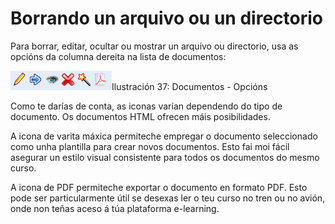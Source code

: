 # Borrando un arquivo ou un directorio

Para borrar, editar, ocultar ou mostrar un arquivo ou directorio, usa as opcións da columna dereita na lista de documentos:

![](../../.gitbook/assets/images45%20%288%29.png)Ilustración 37: Documentos - Opcións

Como te darías de conta, as iconas varían dependendo do tipo de documento. Os documentos HTML ofrecen máis posibilidades.

A icona de varita máxica permiteche empregar o documento seleccionado como unha plantilla para crear novos documentos. Esto fai moi fácil asegurar un estilo visual consistente para todos os documentos do mesmo curso.

A icona de PDF permiteche exportar o documento en formato PDF. Esto pode ser particularmente útil se desexas ler o teu curso no tren ou no avión, onde non teñas aceso á túa plataforma e-learning.

